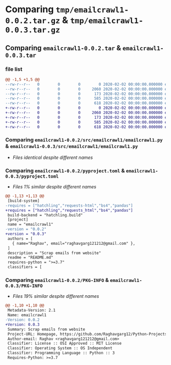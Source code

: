 # Comparing `tmp/emailcrawl1-0.0.2.tar.gz` & `tmp/emailcrawl1-0.0.3.tar.gz`

## Comparing `emailcrawl1-0.0.2.tar` & `emailcrawl1-0.0.3.tar`

### file list

```diff
@@ -1,5 +1,5 @@
--rw-r--r--   0        0        0        0 2020-02-02 00:00:00.000000 emailcrawl1-0.0.2/src/emailcrawl1/__init__.py
--rw-r--r--   0        0        0     2060 2020-02-02 00:00:00.000000 emailcrawl1-0.0.2/src/emailcrawl1/emailcrawl1.py
--rw-r--r--   0        0        0      173 2020-02-02 00:00:00.000000 emailcrawl1-0.0.2/README.md
--rw-r--r--   0        0        0      585 2020-02-02 00:00:00.000000 emailcrawl1-0.0.2/pyproject.toml
--rw-r--r--   0        0        0      618 2020-02-02 00:00:00.000000 emailcrawl1-0.0.2/PKG-INFO
+-rw-r--r--   0        0        0        0 2020-02-02 00:00:00.000000 emailcrawl1-0.0.3/src/emailcrawl1/__init__.py
+-rw-r--r--   0        0        0     2060 2020-02-02 00:00:00.000000 emailcrawl1-0.0.3/src/emailcrawl1/emailcrawl1.py
+-rw-r--r--   0        0        0      173 2020-02-02 00:00:00.000000 emailcrawl1-0.0.3/README.md
+-rw-r--r--   0        0        0      585 2020-02-02 00:00:00.000000 emailcrawl1-0.0.3/pyproject.toml
+-rw-r--r--   0        0        0      618 2020-02-02 00:00:00.000000 emailcrawl1-0.0.3/PKG-INFO
```

### Comparing `emailcrawl1-0.0.2/src/emailcrawl1/emailcrawl1.py` & `emailcrawl1-0.0.3/src/emailcrawl1/emailcrawl1.py`

 * *Files identical despite different names*

### Comparing `emailcrawl1-0.0.2/pyproject.toml` & `emailcrawl1-0.0.3/pyproject.toml`

 * *Files 1% similar despite different names*

```diff
@@ -1,13 +1,13 @@
 [build-system]
-requires = ["hatchling","requests-html","bs4","pandas"]
+requires = ["hatchling","requests_html","bs4","pandas"]
 build-backend = "hatchling.build"
 [project]
 name = "emailcrawl1"
-version = "0.0.2"
+version = "0.0.3"
 authors = [
   { name="Raghav", email="raghavgarg121212@gmail.com" },
 ]
 description = "Scrap emails from website"
 readme = "README.md"
 requires-python = ">=3.7"
 classifiers = [
```

### Comparing `emailcrawl1-0.0.2/PKG-INFO` & `emailcrawl1-0.0.3/PKG-INFO`

 * *Files 19% similar despite different names*

```diff
@@ -1,10 +1,10 @@
 Metadata-Version: 2.1
 Name: emailcrawl1
-Version: 0.0.2
+Version: 0.0.3
 Summary: Scrap emails from website
 Project-URL: Homepage, https://github.com/Raghavgarg12/Python-Projects/tree/main/Web%20Crawling
 Author-email: Raghav <raghavgarg121212@gmail.com>
 Classifier: License :: OSI Approved :: MIT License
 Classifier: Operating System :: OS Independent
 Classifier: Programming Language :: Python :: 3
 Requires-Python: >=3.7
```

